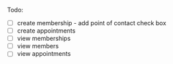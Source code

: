 Todo:

- [ ] create membership
		- add point of contact check box
- [ ] create appointments
- [ ] view memberships
- [ ] view members
- [ ] view appointments